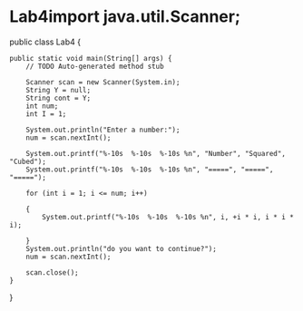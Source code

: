 # Lab4import java.util.Scanner;

public class Lab4 {

	public static void main(String[] args) {
		// TODO Auto-generated method stub

		Scanner scan = new Scanner(System.in);
		String Y = null;
		String cont = Y;
		int num;
		int I = 1;

		System.out.println("Enter a number:");
		num = scan.nextInt();

		System.out.printf("%-10s  %-10s  %-10s %n", "Number", "Squared", "Cubed");
		System.out.printf("%-10s  %-10s  %-10s %n", "=====", "=====", "=====");

		for (int i = 1; i <= num; i++)

		{
			System.out.printf("%-10s  %-10s  %-10s %n", i, +i * i, i * i * i);

		}
		System.out.println("do you want to continue?");
		num = scan.nextInt();

		scan.close();
	}
}
